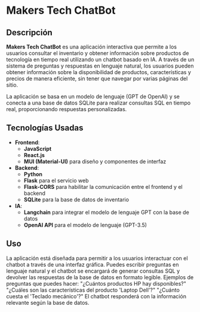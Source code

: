 # Makers Tech ChatBot

## Descripción

**Makers Tech ChatBot** es una aplicación interactiva que permite a los usuarios consultar el inventario y obtener información sobre productos de tecnología en tiempo real utilizando un chatbot basado en IA. A través de un sistema de preguntas y respuestas en lenguaje natural, los usuarios pueden obtener información sobre la disponibilidad de productos, características y precios de manera eficiente, sin tener que navegar por varias páginas del sitio.

La aplicación se basa en un modelo de lenguaje (GPT de OpenAI) y se conecta a una base de datos SQLite para realizar consultas SQL en tiempo real, proporcionando respuestas personalizadas.

## Tecnologías Usadas

- **Frontend**: 
  - **JavaScript**
  - **React.js**
  - **MUI (Material-UI)** para diseño y componentes de interfaz
- **Backend**:
  - **Python**
  - **Flask** para el servicio web
  - **Flask-CORS** para habilitar la comunicación entre el frontend y el backend
  - **SQLite** para la base de datos de inventario
- **IA**:
  - **Langchain** para integrar el modelo de lenguaje GPT con la base de datos
  - **OpenAI API** para el modelo de lenguaje (GPT-3.5)

## Uso

La aplicación está diseñada para permitir a los usuarios interactuar con el chatbot a través de una interfaz gráfica. Puedes escribir preguntas en lenguaje natural y el chatbot se encargará de generar consultas SQL y devolver las respuestas de la base de datos en formato legible.
Ejemplos de preguntas que puedes hacer:
"¿Cuántos productos HP hay disponibles?"
"¿Cuáles son las características del producto 'Laptop Dell'?"
"¿Cuánto cuesta el 'Teclado mecánico'?"
El chatbot responderá con la información relevante según la base de datos.


